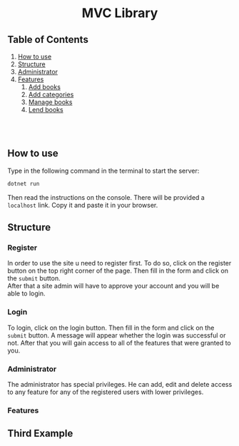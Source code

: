 # <center>MVC Library</center>

## Table of Contents
1. [How to use](#how-to-use)
2. [Structure](#structure)
3. [Administrator](#administrator)
4. [Features](#features)
    1. [Add books](#books)
    2. [Add categories](#books)
    3. [Manage books](#books)
    4. [Lend books](#books)




<br/><br/>

## How to use
Type in the following command in the terminal to start the server:
```bash
dotnet run
```
Then read the instructions on the console. There will be provided a `localhost` link. Copy it and paste it in your browser.


## Structure
### Register
In order to use the site u need to register first. To do so, click on the register button on the top right corner of the page. Then fill in the form and click on the `submit` button.  
After that a site admin will have to approve your account and you will be able to login. 

### Login 
To login, click on the login button. Then fill in the form and click on the `submit` button. A message will appear whether the login was successful or not. After that you will gain access to all of the features that were granted to you.

### Administrator
The administrator has special privileges. He can add, edit and delete access to any feature for any of the registered users with lower privileges.

### Features




## Third Example